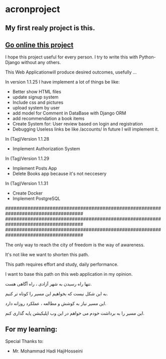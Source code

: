 # acronproject

## My first realy project is this.

## [Go online this project](https://acronproject.com/)

I hope this project useful for every person. I try to write this with Python-Django without any others. 

This Web Applicationwill produce desired outcomes, usefully ...

In version 1.1.25 I have implement a lot of things be like:
- Better show HTML files
- update signup system
- Include css and pictures
- upload system by user
- add model for Comment in DataBase with Django ORM
- add recommendation a book items
- Create System for: User review based on login and registration
- Debugging Useless links be like /accounts/ 
    In future I will implement it.

In (Tag)Version 1.1.28
- Implement Authorization System

In (Tag)Version 1.1.29
- Implement Posts App
- Delete Books app because it's not neccesery

In (Tag)Version 1.1.31
- Create Docker
- Implement PostgreSQL



####################################################################################
####################################################################################
####################################################################################

The only way to reach the city of freedom is the way of awareness.

It's not like we want to shorten this path.

This path requires effort and study, daily performance.

I want to base this path on this web application in my opinion.

تنها راه رسیدن به شهر آزادی ، راه آگاهی هست. 

به این شکل نیست که بخواهیم این مسیر را کوتاه تر کنیم.

این مسیر نیاز به کوشش و مطالعه ، عملکرد روزانه دارد.

این مسیر را به برداشت خودم می خواهم در این وب اپلیکیشن پایه گذاری کنم.


## For my learning:

Special Thanks to:
- Mr. Mohammad Hadi HajiHosseini